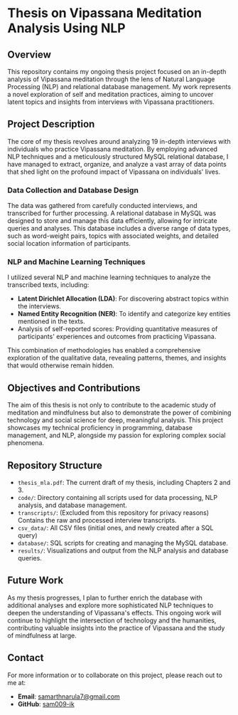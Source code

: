 # Thesis on Vipassana Meditation Analysis Using NLP

## Overview

This repository contains my ongoing thesis project focused on an in-depth analysis of Vipassana meditation through the lens of Natural Language Processing (NLP) and relational database management. My work represents a novel exploration of self and meditation practices, aiming to uncover latent topics and insights from interviews with Vipassana practitioners.

## Project Description

The core of my thesis revolves around analyzing 19 in-depth interviews with individuals who practice Vipassana meditation. By employing advanced NLP techniques and a meticulously structured MySQL relational database, I have managed to extract, organize, and analyze a vast array of data points that shed light on the profound impact of Vipassana on individuals' lives.

### Data Collection and Database Design

The data was gathered from carefully conducted interviews, and transcribed for further processing. A relational database in MySQL was designed to store and manage this data efficiently, allowing for intricate queries and analyses. This database includes a diverse range of data types, such as word-weight pairs, topics with associated weights, and detailed social location information of participants.

### NLP and Machine Learning Techniques

I utilized several NLP and machine learning techniques to analyze the transcribed texts, including:
- **Latent Dirichlet Allocation (LDA)**: For discovering abstract topics within the interviews.
- **Named Entity Recognition (NER)**: To identify and categorize key entities mentioned in the texts.
- Analysis of self-reported scores: Providing quantitative measures of participants' experiences and outcomes from practicing Vipassana.

This combination of methodologies has enabled a comprehensive exploration of the qualitative data, revealing patterns, themes, and insights that would otherwise remain hidden.

## Objectives and Contributions

The aim of this thesis is not only to contribute to the academic study of meditation and mindfulness but also to demonstrate the power of combining technology and social science for deep, meaningful analysis. This project showcases my technical proficiency in programming, database management, and NLP, alongside my passion for exploring complex social phenomena.

## Repository Structure

- `thesis_mla.pdf`: The current draft of my thesis, including Chapters 2 and 3.
- `code/`: Directory containing all scripts used for data processing, NLP analysis, and database management.
- `transcripts/`: (Excluded from this repository for privacy reasons) Contains the raw and processed interview transcripts.
- `csv_data/`: All CSV files (initial ones, and newly created after a SQL query)
- `database/`: SQL scripts for creating and managing the MySQL database.
- `results/`: Visualizations and output from the NLP analysis and database queries.

## Future Work

As my thesis progresses, I plan to further enrich the database with additional analyses and explore more sophisticated NLP techniques to deepen the understanding of Vipassana's effects. This ongoing work will continue to highlight the intersection of technology and the humanities, contributing valuable insights into the practice of Vipassana and the study of mindfulness at large.

## Contact

For more information or to collaborate on this project, please reach out to me at:

- **Email**: [samarthnarula7@gmail.com](mailto:samarthnarula7@gmail.com)
- **GitHub**: [sam009-ik](https://github.com/sam009-ik)
